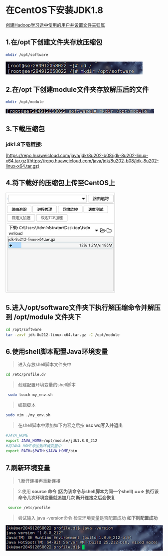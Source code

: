 # 在CentOS下安装JDK1.8

[创建Hadoop学习途中使用的用户并设置文件夹归属](创建Hadoop学习途中使用的用户并设置文件夹归属.md) 

## 1.在/opt下创建文件夹存放压缩包

```bash
mkdir /opt/software
```

![创建software文件夹命令.png](./Assets/创建software文件夹命令.png)

## 2.在/opt 下创建module文件夹存放解压后的文件

```bash
mkdir /opt/module
```

![image.png](./Assets/创建module文件夹命令.png)

## 3.下载压缩包

### jdk1.8下载链接:

[https://repo.huaweicloud.com/java/jdk/8u202-b08/jdk-8u202-linux-x64.tar.gz](https://repo.huaweicloud.com/java/jdk/8u202-b08/jdk-8u202-linux-x64.tar.gz)

## 4.将下载好的压缩包上传至CentOS上

![image.png](./Assets/jdk压缩包上传过程.png)

## 5.进入/opt/software文件夹下执行解压缩命令并解压到 /opt/module 文件夹下

```bash
cd /opt/software
tar -zxvf jdk-8u212-linux-x64.tar.gz -C /opt/module
```

## 6.使用shell脚本配置Java环境变量

> 进入存放shell脚本文件夹中
> 

```bash
cd /etc/profile.d/
```

> 创建配置环境变量的shell脚本
> 

```bash
 sudo touch my_env.sh
```

> 编辑脚本
> 

```bash
sudo vim ./my_env.sh
```

> 在shell脚本中添加如下内容之后按 **esc wq写入并退出**
> 

```bash
#JAVA_HOME
export JAVA_HOME=/opt/module/jdk1.8.0_212
#将JAVA_HOME添加到环境变量中
export PATH=$PATH:$JAVA_HOME/bin
```

## 7.刷新环境变量

> 1.断开连接再重新连接
> 

> 2.使用 **source 命令 (因为该命令与shell脚本为同一个shell) ==⇒ 执行该命令几次环境变量就追加几次 断开连接之后会恢复**
> 

```bash
 source /etc/profile
```

> 尝试输入 java -version命令 检查环境变量是否配置成功 **如下则配置成功**
> 

![image.png](./Assets/检查Java环境变量是否配置成功.png)